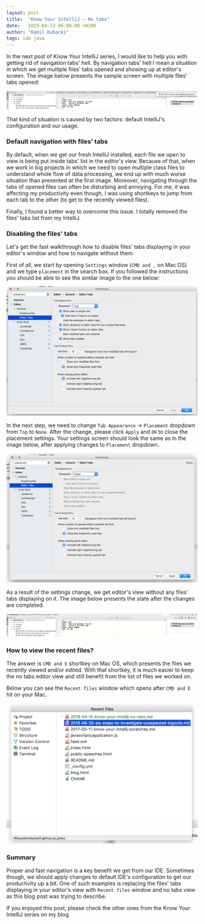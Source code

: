 ```yaml
---
layout: post
title:  "Know Your IntelliJ – No tabs"
date:   2019-04-13 06:00:00 +0200
author: "Kamil Kubacki"
tags: ide java
---
```


In the next post of Know Your IntelliJ series, I would like to help you
with getting rid of navigation tabs' hell. By navigation tabs' hell I mean
a situation in which we get multiple files' tabs opened and showing up at
editor's screen. The image below presents the sample screen with multiple
files' tabs opened:

<img src="/images/blog/posts/know-your-intellij-no-tabs/tabs-view.png" alt="tabs-view" />

That kind of situation is caused by two factors: default IntelliJ's
configuration and our usage.

### Default navigation with files' tabs
By default, when we get our fresh IntelliJ installed, each file we open
to view is being put inside tabs' list in the editor's view.
Because of that, when we work in big projects in which we need to open
multiple class files to understand whole flow of data processing,
we end up with much worse situation than presented at the first image.
Moreover, navigating through the tabs of opened files can often be
disturbing and annoying. For me, it was affecting my productivity even
though, I was using shortkeys to jump from each tab to the other
(to get to the recently viewed files).

Finally, I found a better way to overcome this issue. I totally removed
the files' tabs list from my IntelliJ.

### Disabling the files' tabs
Let's get the fast walkthrough how to disable files' tabs displaying
in your editor's window and how to navigate without them.

First of all, we start by opening `Settings` window (`CMD and ,` on Mac OS)
and we type `placement` in the search box. If you followed
the instructions you should be able to see the similar image to the
one below:

<img src="/images/blog/posts/know-your-intellij-no-tabs/settings-tabson.png" alt="no-tabs-view" />

In the next step, we need to change `Tab Appearance` -> `Placement`
dropdown from `Top` to `None`. After the change, please click `Apply`
and `OK` to close the placement settings. Your settings screen should
look the same as in the image below, after applying changes
to `Placement` dropdown.

<img src="/images/blog/posts/know-your-intellij-no-tabs/settings-tabsoff.png" alt="no-tabs-view" />

As a result of the settings change, we get editor's view without
any files' tabs displaying on it. The image below presents the state
after the changes are completed.

<img src="/images/blog/posts/know-your-intellij-no-tabs/no-tabs-view.png" alt="no-tabs-view" />

### How to view the recent files?

The answer is `CMD and E` shortkey on Mac OS, which presents the files
we recently viewed and/or edited. With that shortkey, it is much
easier to keep the no tabs editor view and still benefit from
the list of files we worked on.

Below you can see the `Recent files` window which opens after `CMD and E`
hit on your Mac.

<img src="/images/blog/posts/know-your-intellij-no-tabs/recent-files.png" alt="no-tabs-view" />

### Summary

Proper and fast navigation is a key benefit we get from our IDE.
Sometimes though, we should apply changes to default IDE's configuration
to get our productivity up a bit. One of such examples is replacing the
files' tabs displaying in your editor's view with `Recent files` window
and no tabs view as this blog post was trying to describe.

If you enjoyed this post, please check the other ones from the
Know Your IntelliJ series on my blog.